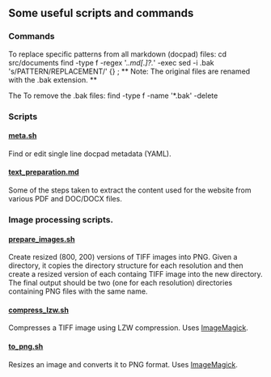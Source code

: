 ## Some useful scripts and commands

### Commands

To replace specific patterns from all markdown (docpad) files:
    cd src/documents
    find -type f -regex '.*\.md[\.]?.*' -exec sed -i .bak 's/PATTERN/REPLACEMENT/' {} \;
** Note: The original files are renamed with the .bak extension. **

The To remove the .bak files:
    find -type f -name '*.bak' -delete

### Scripts

#### [meta.sh](meta.sh)
Find or edit single line docpad metadata (YAML).

#### [text_preparation.md](text_preparation.md)
Some of the steps taken to extract the content used for the website from various PDF and DOC/DOCX files.

### Image processing scripts.

#### [prepare_images.sh](prepare_images.sh)
Create resized (800, 200) versions of TIFF images into PNG. Given a directory, it copies the directory structure for each resolution and then create a resized version of each containg TIFF image into the new directory. The final output should be two (one for each resolution) directories containing PNG files with the same name.

#### [compress_lzw.sh](compress_lzw.sh)
Compresses a TIFF image using LZW compression. Uses [ImageMagick](http://www.imagemagick.org/).

#### [to_png.sh](to_png.sh)
Resizes an image and converts it to PNG format. Uses [ImageMagick](http://www.imagemagick.org/).
